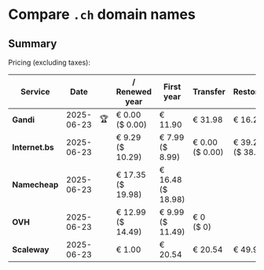# Compare `.ch` domain names

## Summary

Pricing (excluding taxes):

| Service | Date |  | / Renewed year | First year | Transfer | Restoration |
|--|--|--|--|--|--|--|
| **Gandi** | 2025-06-23 | 🏆 | € 0.00<br>($ 0.00) | € 11.90 | € 31.98 | € 16.27 |
| **Internet.bs** | 2025-06-23 |  | € 9.29<br>($ 10.29) | € 7.99<br>($ 8.99) | € 0.00<br>($ 0.00) | € 39.25<br>($ 38.69) |
| **Namecheap** | 2025-06-23 |  | € 17.35<br>($ 19.98) | € 16.48<br>($ 18.98) |  |  |
| **OVH** | 2025-06-23 |  | € 12.99<br>($ 14.49) | € 9.99<br>($ 11.49) | € 0<br>($ 0) |  |
| **Scaleway** | 2025-06-23 |  | € 1.00 | € 20.54 | € 20.54 | € 49.99 |
